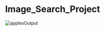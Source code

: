﻿# Image_Search_Project


![applesOutput](https://github.com/user-attachments/assets/80087193-fbc3-42b3-81b6-8e7acc5baf6a)
